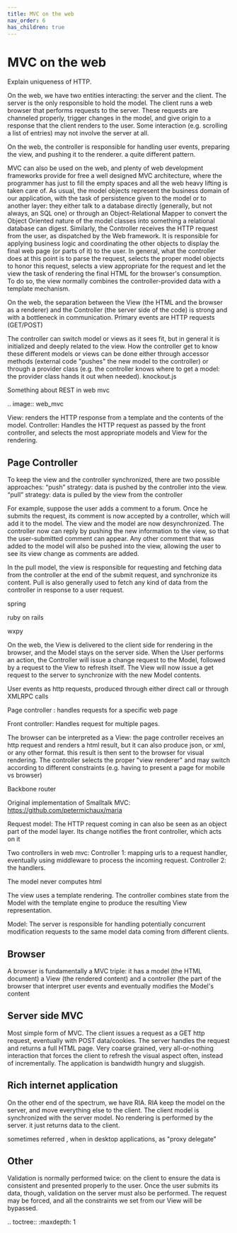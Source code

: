 ```yaml
---
title: MVC on the web
nav_order: 6
has_children: true
---
```

MVC on the web
==============

Explain uniqueness of HTTP.

On the web, we have two entities interacting: the server and the client.
The server is the only responsible to hold the model.
The client runs a web browser that performs requests to the server.
These requests are channeled properly, trigger changes in the model,
and give origin to a response that the client renders to the user.
Some interaction (e.g. scrolling a list of entries) may not involve 
the server at all.



On the web, the controller is responsible for handling user events, preparing
the view, and pushing it to the renderer. a quite different pattern.

MVC can also be used on the web, and plenty of web development frameworks
provide for free a well designed MVC architecture, where the programmer has
just to fill the empty spaces and all the web heavy lifting is taken care of.
As usual, the model objects represent the business domain of our application,
with the task of persistence given to the model or to another layer: they
either talk to a database directly (generally, but not always, an SQL one) or
through an Object-Relational Mapper to convert the Object Oriented nature of
the model classes into something a relational database can digest.  Similarly,
the Controller receives the HTTP request from the user, as dispatched by the
Web framework. It is responsible for applying business logic and coordinating
the other objects to display the final web page (or parts of it) to the user.
In general, what the controller does at this point is to parse the request,
selects the proper model objects to honor this request, selects a view
appropriate for the request and let the view the task of rendering the final
HTML for the browser's consumption. To do so, the view normally combines the
controller-provided data with a template mechanism.

On the web, the separation between the View (the HTML and the browser as a
renderer) and the Controller (the server side of the code) is strong and with a
bottleneck in communication. Primary events are HTTP requests (GET/POST) 
 
The controller can switch model or views as it sees fit, but in general it is
initialized and deeply related to the view. How the controller get to know
these different models or views can be done either through accessor methods
(external code "pushes" the new model to the controller) or through a provider
class (e.g. the controller knows where to get a model: the provider class hands
it out when needed).  knockout.js

Something about REST in web mvc








.. image:: web_mvc

View: renders the HTTP response from a template and the contents of the model.
Controller: Handles the HTTP request as passed by the front controller, and selects the
most appropriate models and View for the rendering.


Page Controller
---------------

To keep the view and the controller synchronized, there are two possible approaches:
“push” strategy: data is pushed by the controller into the view.
“pull” strategy: data is pulled by the view from the controller

For example, suppose the user adds a comment to a forum. Once he submits the
request, its comment is now accepted by a controller, which will add it to the
model. The view and the model are now desynchronized. The controller now can
reply by pushing the new information to the view, so that the user-submitted
comment can appear. Any other comment that was added to the model will also be
pushed into the view, allowing the user to see its view change as comments are
added.

In the pull model, the view is responsible for requesting and fetching data
from the controller at the end of the submit request, and synchronize its
content. Pull is also generally used to fetch any kind of data from the
controller in response to a user request.

spring

ruby on rails

wxpy

On the web, the View is delivered to the client side for rendering in the
browser, and the
Model stays on the server side. When the User performs an action, the
Controller will issue a change request to the Model, followed by a request to
the View to refresh itself. The View will now issue a get request to the server
to synchronize with the new Model contents.


User events as http requests, produced through either direct call or through
XMLRPC calls

Page controller : handles requests for a specific web page

Front controller: Handles request for multiple pages.


The browser can be interpreted as a View: the page controller receives an http request and renders
a html result, but it can also produce json, or xml, or any other format. this
result is then sent to the browser for visual rendering.  The controller
selects the proper "view renderer" and may switch according to different
constraints (e.g. having to present a page for mobile vs browser)


Backbone router


Original implementation of Smalltalk MVC: https://github.com/petermichaux/maria


Request model: The HTTP request coming in can also be seen as an object part of the
model layer. Its change notifies the front controller, which acts on it

Two controllers in web mvc:
Controller 1: mapping urls to a request handler, eventually using middleware to process the incoming request.
Controller 2: the handlers.

The model never computes html

The view uses a template rendering. The controller combines state from the Model with 
the template engine to produce the resulting View representation.

Model: The server is responsible for handling potentially concurrent modification requests
to the same model data coming from different clients.


Browser
-------
A browser is fundamentally a MVC triple: it has a model (the HTML document) a View (the rendered
content) and a controller (the part of the browser that interpret user events and eventually modifies
the Model's content

Server side MVC
---------------

Most simple form of MVC. The client issues a request as a GET http request, eventually
with POST data/cookies. The server handles the request and returns a full HTML page.
Very coarse grained, very all-or-nothing interaction that forces the client to refresh 
the visual aspect often, instead of incrementally. The application is bandwidth hungry and
sluggish.


Rich internet application
-------------------------

On the other end of the spectrum, we have RIA. RIA keep the model on the server, and move
everything else to the client. The client model is synchronized with the server model.
No rendering is performed by the server. it just returns data to the client.

sometimes referred , when in desktop applications, as "proxy delegate"

Other
-----

Validation is normally performed twice: on the client to ensure the data is consistent
and presented properly to the user. Once the user submits its data, though, validation on
the server must also be performed. The request may be forced, and all the constraints we set
from our View will be bypassed.

.. toctree::
   :maxdepth: 1

